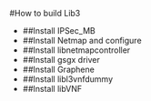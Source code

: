 #How to build Lib3
- ##Install IPSec_MB
- ##Install Netmap and configure
- ##Install libnetmapcontroller
- ##Install gsgx driver
- ##Install Graphene
- ##Install libl3vnfdummy
- ##Install libVNF
